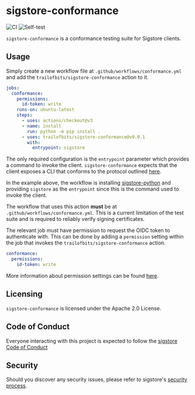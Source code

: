 sigstore-conformance
====================

<!--- @begin-badges@ --->
![CI](https://github.com/trailofbits/sigstore-conformance/workflows/CI/badge.svg)
![Self-test](https://github.com/trailofbits/sigstore-conformance/workflows/Self-test/badge.svg)
<!--- @end-badges@ --->

`sigstore-conformance` is a conformance testing suite for Sigstore clients.

## Usage

Simply create a new workflow file at `.github/workflows/conformance.yml` and add
the `trailofbits/sigstore-conformance` action to it.

```yaml
jobs:
  conformance:
    permissions:
      id-token: write
    runs-on: ubuntu-latest
    steps:
      - uses: actions/checkout@v3
      - name: install
        run: python -m pip install .
      - uses: trailofbits/sigstore-conformance@v0.0.1
        with:
          entrypoint: sigstore
```

The only required configuration is the `entrypoint` parameter which provides a
command to invoke the client. `sigstore-conformance` expects that the client
exposes a CLI that conforms to the protocol outlined [here](docs/cli_protocol.md).

In the example above, the workflow is installing [sigstore-python](https://github.com/sigstore/sigstore-python)
and providing `sigstore` as the `entrypoint` since this is the command used to
invoke the client.

The workflow that uses this action **must** be at
`.github/workflows/conformance.yml`. This is a current limitation of the test
suite and is required to reliably verify signing certificates.

The relevant job must have permission to request the OIDC token to authenticate
with. This can be done by adding a `permission` setting within the job that
invokes the `trailofbits/sigstore-conformance` action.

```yaml
conformance:
  permissions:
    id-token: write
```

More information about permission settings can be found [here](https://docs.github.com/en/actions/deployment/security-hardening-your-deployments/about-security-hardening-with-openid-connect#adding-permissions-settings).

## Licensing

`sigstore-conformance` is licensed under the Apache 2.0 License.

## Code of Conduct

Everyone interacting with this project is expected to follow the
[sigstore Code of Conduct](https://github.com/sigstore/.github/blob/main/CODE_OF_CONDUCT.md)

## Security

Should you discover any security issues, please refer to sigstore's [security
process](https://github.com/sigstore/.github/blob/main/SECURITY.md).
